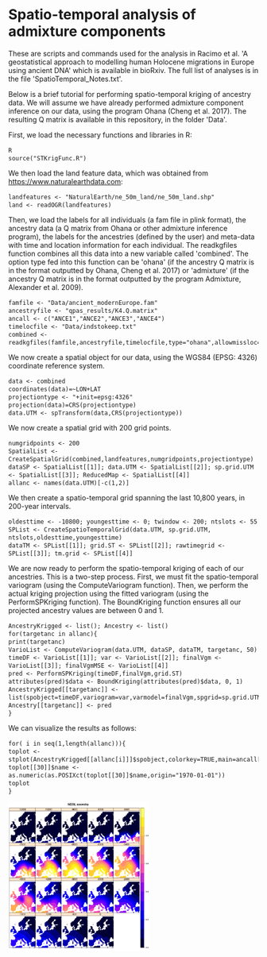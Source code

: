 # Spatio-temporal analysis of admixture components

These are scripts and commands used for the analysis in Racimo et al. 'A geostatistical approach to modelling human Holocene
migrations in Europe using ancient DNA' which is available in bioRxiv. The full list of analyses is in the file 'SpatioTemporal_Notes.txt'.

Below is a brief tutorial for performing spatio-temporal kriging of ancestry data. We will assume we have already performed admixture component inference on our data, using the program Ohana (Cheng et al. 2017). The resulting Q matrix is available in this repository, in the folder 'Data'.

First, we load the necessary functions and libraries in R:

```
R
source("STKrigFunc.R")
```

We then load the land feature data, which was obtained from https://www.naturalearthdata.com:

```
landfeatures <- "NaturalEarth/ne_50m_land/ne_50m_land.shp"
land <- readOGR(landfeatures)
```

Then, we load the labels for all individuals (a fam file in plink format), the ancestry data (a Q matrix from Ohana or other admixture inference program), the labels for the ancestries (defined by the user) and meta-data with time and location information for each individual. The readkgfiles function combines all this data into a new variable called 'combined'. The option type fed into this function can be 'ohana' (if the ancestry Q matrix is in the format outputted by Ohana, Cheng et al. 2017) or 'admixture' (if the ancestry Q matrix is in the format outputted by the program Admixture, Alexander et al. 2009).

```
famfile <- "Data/ancient_modernEurope.fam"
ancestryfile <- "qpas_results/K4.Q.matrix"
ancall <- c("ANCE1","ANCE2","ANCE3","ANCE4")
timelocfile <- "Data/indstokeep.txt"
combined <- readkgfiles(famfile,ancestryfile,timelocfile,type="ohana",allowmissloc=TRUE,oldesttime=13000,minlat=35,maxlat=72,minlon=-20,maxlon=80)
```

We now create a spatial object for our data, using the WGS84 (EPSG: 4326) coordinate reference system.

```
data <- combined
coordinates(data)=~LON+LAT
projectiontype <- "+init=epsg:4326"
projection(data)=CRS(projectiontype)
data.UTM <- spTransform(data,CRS(projectiontype))
```

We now create a spatial grid with 200 grid points.

```
numgridpoints <- 200
SpatialList <- CreateSpatialGrid(combined,landfeatures,numgridpoints,projectiontype)
dataSP <- SpatialList[[1]]; data.UTM <- SpatialList[[2]]; sp.grid.UTM <- SpatialList[[3]]; ReducedMap <- SpatialList[[4]]
allanc <- names(data.UTM)[-c(1,2)]
```

We then create a spatio-temporal grid spanning the last 10,800 years, in 200-year intervals.

```
oldesttime <- -10800; youngesttime <- 0; twindow <- 200; ntslots <- 55
SPList <- CreateSpatioTemporalGrid(data.UTM, sp.grid.UTM, ntslots,oldesttime,youngesttime)
dataTM <- SPList[[1]]; grid.ST <- SPList[[2]]; rawtimegrid <- SPList[[3]]; tm.grid <- SPList[[4]]
```


We are now ready to perform the spatio-temporal kriging of each of our ancestries. This is a two-step process. First, we must fit the spatio-temporal variogram (using the ComputeVariogram function). Then, we perform the actual kriging projection using the fitted variogram (using the PerformSPKriging function). The BoundKriging function ensures all our projected ancestry values are between 0 and 1.

```
AncestryKrigged <- list(); Ancestry <- list()
for(targetanc in allanc){
print(targetanc)
VarioList <- ComputeVariogram(data.UTM, dataSP, dataTM, targetanc, 50)
timeDF <- VarioList[[1]]; var <- VarioList[[2]]; finalVgm <- VarioList[[3]]; finalVgmMSE <- VarioList[[4]]
pred <- PerformSPKriging(timeDF,finalVgm,grid.ST)
attributes(pred)$data <- BoundKriging(attributes(pred)$data, 0, 1)
AncestryKrigged[[targetanc]] <- list(spobject=timeDF,variogram=var,varmodel=finalVgm,spgrid=sp.grid.UTM,tmgrid=tm.grid,rawtimegrid=rawtimegrid,pred=pred)
Ancestry[[targetanc]] <- pred
}
```


We can visualize the results as follows:

```
for( i in seq(1,length(allanc))){
toplot <- stplot(AncestryKrigged[[allanc[i]]]$spobject,colorkey=TRUE,main=ancall[i],number=10,mode="tp",sp.layout=list("sp.polygons",land)) 
toplot[[30]]$name <- as.numeric(as.POSIXct(toplot[[30]]$name,origin="1970-01-01"))
toplot
}
```

<img src="https://github.com/FerRacimo/STAdmix/blob/master/NEOL.png" height="300">

